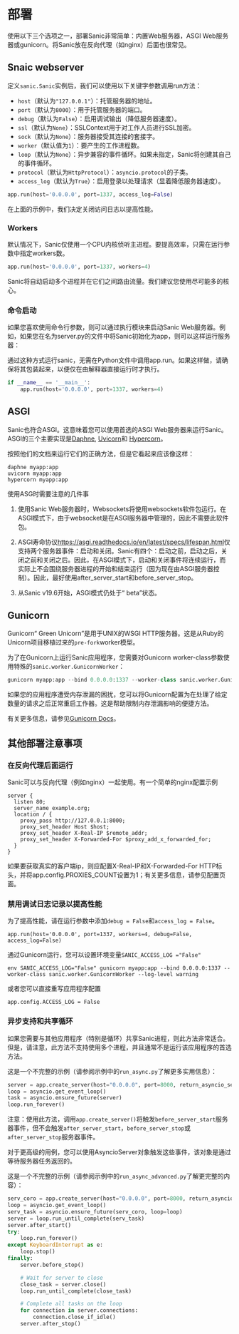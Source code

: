 # 部署

使用以下三个选项之一，部署Sanic非常简单：内置Web服务器，ASGI Web服务器或gunicorn。将Sanic放在反向代理（如nginx）后面也很常见。

## Snaic webserver

定义`sanic.Sanic`实例后，我们可以使用以下关键字参数调用run方法：

- `host`（默认为`"127.0.0.1"`）：托管服务器的地址。
- `port`（默认为`8000`）：用于托管服务器的端口。
- `debug`（默认为`False`）：启用调试输出（降低服务器速度）。
- `ssl`（默认为`None`）：SSLContext用于对工作人员进行SSL加密。
- `sock`（默认为`None`）：服务器接受其连接的套接字。
- `worker`（默认值为`1`）：要产生的工作进程数。
- `loop`（默认为`None`）：异步兼容的事件循环。如果未指定，Sanic将创建其自己的事件循环。
- `protocol`（默认为`HttpProtocol`）：`asyncio.protocol`的子类。
- `access_log`（默认为`True`）：启用登录以处理请求（显着降低服务器速度）。

```python
app.run(host='0.0.0.0', port=1337, access_log=False)
```

在上面的示例中，我们决定关闭访问日志以提高性能。

### Workers

默认情况下，Sanic仅使用一个CPU内核侦听主进程。要提高效率，只需在运行参数中指定workers数。

```python
app.run(host='0.0.0.0', port=1337, workers=4)
```

Sanic将自动启动多个进程并在它们之间路由流量。我们建议您使用尽可能多的核心。

### 命令启动

如果您喜欢使用命令行参数，则可以通过执行模块来启动Sanic Web服务器。例如，如果您在名为server.py的文件中将Sanic初始化为app，则可以这样运行服务器：

通过这种方式运行sanic，无需在Python文件中调用app.run。如果这样做，请确保将其包装起来，以便仅在由解释器直接运行时才执行。

```python
if __name__ == '__main__':
    app.run(host='0.0.0.0', port=1337, workers=4)
```

## ASGI

Sanic也符合ASGI。这意味着您可以使用首选的ASGI Web服务器来运行Sanic。ASGI的三个主要实现是[Daphne](http://github.com/django/daphne), [Uvicorn](https://www.uvicorn.org/)和 [Hypercorn](https://pgjones.gitlab.io/hypercorn/index.html)。

按照他们的文档来运行它们的正确方法，但是它看起来应该像这样：

```
daphne myapp:app
uvicorn myapp:app
hypercorn myapp:app
```

使用ASG时需要注意的几件事

1. 使用Sanic Web服务器时，Websockets将使用websockets软件包运行。在ASGI模式下，由于websocket是在ASGI服务器中管理的，因此不需要此软件包。

2. ASGI寿命协议<https://asgi.readthedocs.io/en/latest/specs/lifespan.html>仅支持两个服务器事件：启动和关闭。Sanic有四个：启动之前，启动之后，关闭之前和关闭之后。因此，在ASGI模式下，启动和关闭事件将连续运行，而实际上不会围绕服务器进程的开始和结束运行（因为现在由ASGI服务器控制）。因此，最好使用after_server_start和before_server_stop。
3. 从Sanic v19.6开始，ASGI模式仍处于“ beta”状态。

## Gunicorn

Gunicorn“ Green Unicorn”是用于UNIX的WSGI HTTP服务器。这是从Ruby的Unicorn项目移植过来的`pre-fork`worker模型。

为了在Gunicorn上运行Sanic应用程序，您需要对Gunicorn worker-class参数使用特殊的`sanic.worker.GunicornWorker`：

```python
gunicorn myapp:app --bind 0.0.0.0:1337 --worker-class sanic.worker.GunicornWorker
```

如果您的应用程序遭受内存泄漏的困扰，您可以将Gunicorn配置为在处理了给定数量的请求之后正常重启工作器。这是帮助限制内存泄漏影响的便捷方法。

有关更多信息，请参见[Gunicorn Docs](http://docs.gunicorn.org/en/latest/settings.html#max-requests)。

## 其他部署注意事项

### 在反向代理后面运行

Sanic可以与反向代理（例如nginx）一起使用。有一个简单的nginx配置示例

```shell
server {
  listen 80;
  server_name example.org;
  location / {
    proxy_pass http://127.0.0.1:8000;
    proxy_set_header Host $host;
    proxy_set_header X-Real-IP $remote_addr;
    proxy_set_header X-Forwarded-For $proxy_add_x_forwarded_for;
  }
}
```

如果要获取真实的客户端ip，则应配置X-Real-IP和X-Forwarded-For HTTP标头，并将app.config.PROXIES_COUNT设置为1；有关更多信息，请参见配置页面。

### 禁用调试日志记录以提高性能

为了提高性能，请在运行参数中添加`debug = False`和`access_log = False`。

```
app.run(host='0.0.0.0', port=1337, workers=4, debug=False, access_log=False)
```

通过Gunicorn运行，您可以设置环境变量`SANIC_ACCESS_LOG ="False"`

```
env SANIC_ACCESS_LOG="False" gunicorn myapp:app --bind 0.0.0.0:1337 --worker-class sanic.worker.GunicornWorker --log-level warning
```

或者您可以直接重写应用程序配置

```
app.config.ACCESS_LOG = False
```

### 异步支持和共享循环

如果您需要与其他应用程序（特别是循环）共享Sanic进程，则此方法非常适合。但是，请注意，此方法不支持使用多个进程，并且通常不是运行该应用程序的首选方法。

这是一个不完整的示例（请参阅示例中的`run_async.py`了解更多实用信息）：

```python
server = app.create_server(host="0.0.0.0", port=8000, return_asyncio_server=True)
loop = asyncio.get_event_loop()
task = asyncio.ensure_future(server)
loop.run_forever()
```

注意：使用此方法，调用`app.create_server()`将触发`before_server_start`服务器事件，但不会触发`after_server_start`，`before_server_stop`或`after_server_stop`服务器事件。

对于更高级的用例，您可以使用AsyncioServer对象触发这些事件，该对象是通过等待服务器任务返回的。

这是一个不完整的示例（请参阅示例中的`run_async_advanced.py`了解更完整的内容）：

```python
serv_coro = app.create_server(host="0.0.0.0", port=8000, return_asyncio_server=True)
loop = asyncio.get_event_loop()
serv_task = asyncio.ensure_future(serv_coro, loop=loop)
server = loop.run_until_complete(serv_task)
server.after_start()
try:
    loop.run_forever()
except KeyboardInterrupt as e:
    loop.stop()
finally:
    server.before_stop()

    # Wait for server to close
    close_task = server.close()
    loop.run_until_complete(close_task)

    # Complete all tasks on the loop
    for connection in server.connections:
        connection.close_if_idle()
    server.after_stop()
```

